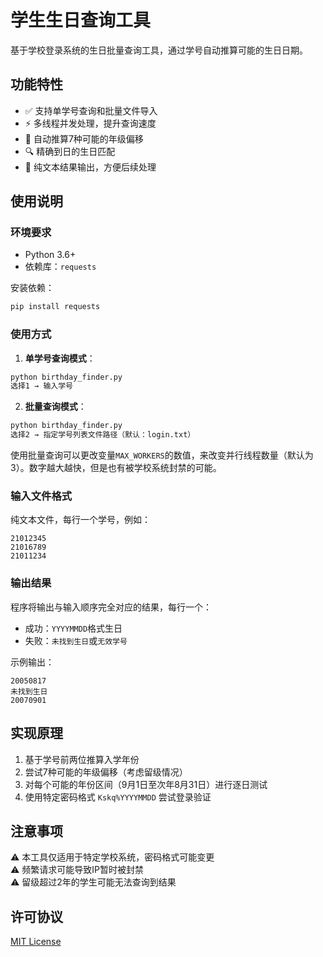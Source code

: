 # 学生生日查询工具

基于学校登录系统的生日批量查询工具，通过学号自动推算可能的生日日期。

## 功能特性

- ✅ 支持单学号查询和批量文件导入
- ⚡ 多线程并发处理，提升查询速度
- 📅 自动推算7种可能的年级偏移
- 🔍 精确到日的生日匹配
- 📝 纯文本结果输出，方便后续处理

## 使用说明

### 环境要求

- Python 3.6+
- 依赖库：`requests`

安装依赖：
```bash
pip install requests
```

### 使用方式

1. **单学号查询模式**：
```bash
python birthday_finder.py
选择1 → 输入学号
```

2. **批量查询模式**：
```bash
python birthday_finder.py
选择2 → 指定学号列表文件路径（默认：login.txt）
```
使用批量查询可以更改变量`MAX_WORKERS`的数值，来改变并行线程数量（默认为3）。数字越大越快，但是也有被学校系统封禁的可能。

### 输入文件格式

纯文本文件，每行一个学号，例如：
```
21012345
21016789
21011234
```

### 输出结果

程序将输出与输入顺序完全对应的结果，每行一个：
- 成功：`YYYYMMDD`格式生日
- 失败：`未找到生日`或`无效学号`

示例输出：
```
20050817
未找到生日
20070901
```

## 实现原理

1. 基于学号前两位推算入学年份
2. 尝试7种可能的年级偏移（考虑留级情况）
3. 对每个可能的年份区间（9月1日至次年8月31日）进行逐日测试
4. 使用特定密码格式 `Kskq%YYYYMMDD` 尝试登录验证

## 注意事项

⚠️ 本工具仅适用于特定学校系统，密码格式可能变更  
⚠️ 频繁请求可能导致IP暂时被封禁  
⚠️ 留级超过2年的学生可能无法查询到结果  

## 许可协议

[MIT License](LICENSE)